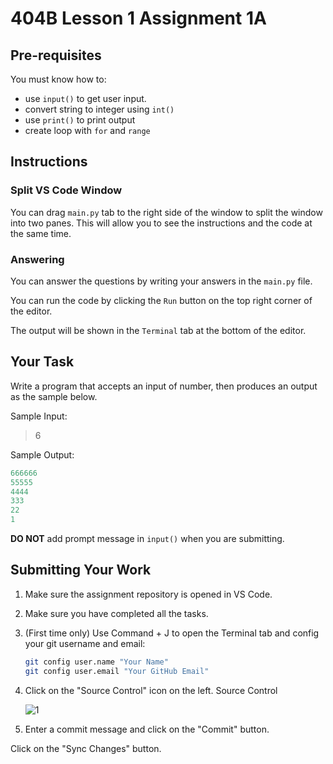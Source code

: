 # 404B Lesson 1 Assignment 1A

## Pre-requisites

You must know how to:

- use `input()` to get user input.
- convert string to integer using `int()`
- use `print()` to print output
- create loop with `for` and `range`

## Instructions

### Split VS Code Window

You can drag `main.py` tab to the right side of the window to split the window into two panes. This will allow you to see the instructions and the code at the same time.

### Answering

You can answer the questions by writing your answers in the `main.py` file.

You can run the code by clicking the `Run` button on the top right corner of the editor.

The output will be shown in the `Terminal` tab at the bottom of the editor.

## Your Task

Write a program that accepts an input of number, then produces an output as the sample below.

Sample Input:

> 6

Sample Output:

```py
666666
55555
4444
333
22
1
```

**DO NOT** add prompt message in `input()` when you are submitting.

## Submitting Your Work

1. Make sure the assignment repository is opened in VS Code.

2. Make sure you have completed all the tasks.

3. (First time only)
Use Command + J to open the Terminal tab and config your git username and email:
    ```bash
    git config user.name "Your Name"
    git config user.email "Your GitHub Email"
    ```

4. Click on the "Source Control" icon on the left. Source Control

    ![1](https://github.com/BlueinnoClassroom/404B-L2.1-Template/assets/155412668/2c31026e-c14d-484f-bb9e-dc87189a0216)

5. Enter a commit message and click on the "Commit" button.

Click on the "Sync Changes" button.
